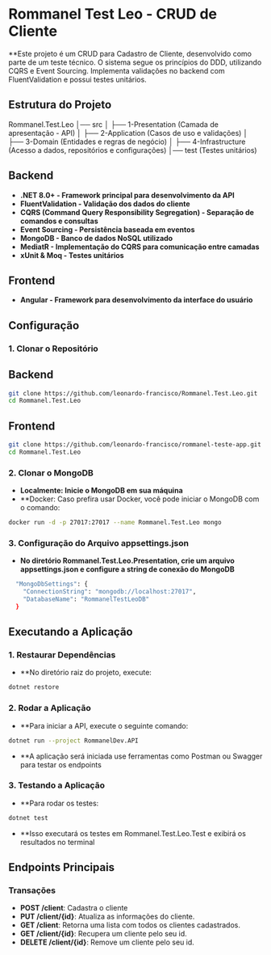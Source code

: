 ﻿# Rommanel Test Leo - CRUD de Cliente

**Este projeto é um CRUD para Cadastro de Cliente, desenvolvido como parte de um teste técnico. O sistema segue os princípios do DDD, utilizando CQRS e Event Sourcing. Implementa validações no backend com FluentValidation e possui testes unitários.

## Estrutura do Projeto
Rommanel.Test.Leo
│── src
│   ├── 1-Presentation (Camada de apresentação - API)
│   ├── 2-Application (Casos de uso e validações)
│   ├── 3-Domain (Entidades e regras de negócio)
│   ├── 4-Infrastructure (Acesso a dados, repositórios e configurações)
│── test (Testes unitários)

## Backend

- **.NET 8.0+ - Framework principal para desenvolvimento da API**
- **FluentValidation - Validação dos dados do cliente**
- **CQRS (Command Query Responsibility Segregation) - Separação de comandos e consultas**
- **Event Sourcing - Persistência baseada em eventos**
- **MongoDB - Banco de dados NoSQL utilizado**
- **MediatR - Implementação do CQRS para comunicação entre camadas**
- **xUnit & Moq - Testes unitários**

## Frontend

- **Angular - Framework para desenvolvimento da interface do usuário**


## Configuração

### 1. Clonar o Repositório
## Backend
```bash
git clone https://github.com/leonardo-francisco/Rommanel.Test.Leo.git
cd Rommanel.Test.Leo
```

## Frontend
```bash
git clone https://github.com/leonardo-francisco/rommanel-teste-app.git
cd Rommanel.Test.Leo
```

### 2. Clonar o MongoDB
- **Localmente: Inicie o MongoDB em sua máquina**
- **Docker: Caso prefira usar Docker, você pode iniciar o MongoDB com o comando:
```bash
docker run -d -p 27017:27017 --name Rommanel.Test.Leo mongo
```

### 3. Configuração do Arquivo appsettings.json
- **No diretório Rommanel.Test.Leo.Presentation, crie um arquivo appsettings.json e configure a string de conexão do MongoDB**
```bash
  "MongoDbSettings": {
    "ConnectionString": "mongodb://localhost:27017",
    "DatabaseName": "RommanelTestLeoDB"
  }
```

## Executando a Aplicação

### 1. Restaurar Dependências
- **No diretório raiz do projeto, execute:
```bash
dotnet restore
```

### 2. Rodar a Aplicação
- **Para iniciar a API, execute o seguinte comando:
```bash
dotnet run --project RommanelDev.API
```
- **A aplicação será iniciada use ferramentas como Postman ou Swagger para testar os endpoints

### 3. Testando a Aplicação
- **Para rodar os testes:
```bash
dotnet test
```
- **Isso executará os testes em Rommanel.Test.Leo.Test e exibirá os resultados no terminal

## Endpoints Principais

### Transações
- **POST /client**: Cadastra o cliente
- **PUT /client/{id}**: Atualiza as informações do cliente.
- **GET /client**: Retorna uma lista com todos os clientes cadastrados.
- **GET /client/{id}**: Recupera um cliente pelo seu id.
- **DELETE /client/{id}**: Remove um cliente pelo seu id.
